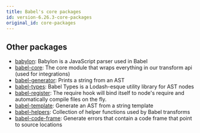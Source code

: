 ```yaml
---
title: Babel's core packages
id: version-6.26.3-core-packages
original_id: core-packages
---
```


## Other packages

* [babylon](babylon): Babylon is a JavaScript parser used in Babel
* [babel-core](core.md): The core module that wraps everything in our transform api (used for integrations)
* [babel-generator](generator.md): Prints a string from an AST
* [babel-types](types.md): Babel Types is a Lodash-esque utility library for AST nodes
* [babel-register](register.md): The require hook will bind itself to node's require and automatically compile files on the fly.
* [babel-template](template.md): Generate an AST from a string template
* [babel-helpers](helpers.md): Collection of helper functions used by Babel transforms
* [babel-code-frame](code-frame.md): Generate errors that contain a code frame that point to source locations
